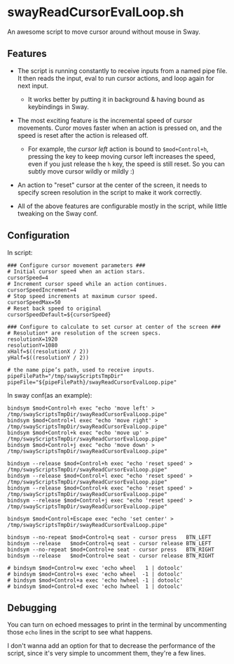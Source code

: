 # swayReadCursorEvalLoop.sh
An awesome script to move cursor around without mouse in Sway. 

## Features
* The script is running constantly to receive inputs from a named pipe file. It then reads the input, eval to run cursor actions, and loop again for next input.

  - It works better by putting it in background & having bound as keybindings in Sway.

* The most exciting feature is the incremental speed of cursor movements. Curor moves faster when an action is pressed on, and the speed is reset after the action is released off.

  - For example, the *cursor left* action is bound to `$mod+Control+h`, pressing the key to keep moving cursor left increases the speed, even if you just release the `h` key, the speed is still reset. So you can subtly move cursor wildly or mildly :)

* An action to "reset" cursor at the center of the screen, it needs to specify screen resolution in the script to make it work correctly.

* All of the above features are configurable mostly in the script, while little tweaking on the Sway conf.

## Configuration
In script:
```
### Configure cursor movement parameters ###
# Initial cursor speed when an action stars.
cursorSpeed=4
# Increment cursor speed while an action continues.
cursorSpeedIncrement=4
# Stop speed increments at maximum cursor speed.
cursorSpeedMax=50
# Reset back speed to original
cursorSpeedDefault=${cursorSpeed}

### Configure to calculate to set cursor at center of the screen ###
# Resolution* are resolution of the screen specs.
resolutionX=1920
resolutionY=1080
xHalf=$((resolutionX / 2))
yHalf=$((resolutionY / 2))

# the name pipe’s path, used to receive inputs.
pipeFilePath="/tmp/swayScriptsTmpDir"
pipeFile="${pipeFilePath}/swayReadCursorEvalLoop.pipe"

```

In sway conf(as an example):
```
bindsym $mod+Control+h exec "echo 'move left' > /tmp/swayScriptsTmpDir/swayReadCursorEvalLoop.pipe"
bindsym $mod+Control+l exec "echo 'move right' > /tmp/swayScriptsTmpDir/swayReadCursorEvalLoop.pipe"
bindsym $mod+Control+k exec "echo 'move up' > /tmp/swayScriptsTmpDir/swayReadCursorEvalLoop.pipe"
bindsym $mod+Control+j exec "echo 'move down' > /tmp/swayScriptsTmpDir/swayReadCursorEvalLoop.pipe"

bindsym --release $mod+Control+h exec "echo 'reset speed' > /tmp/swayScriptsTmpDir/swayReadCursorEvalLoop.pipe"
bindsym --release $mod+Control+l exec "echo 'reset speed' > /tmp/swayScriptsTmpDir/swayReadCursorEvalLoop.pipe"
bindsym --release $mod+Control+k exec "echo 'reset speed' > /tmp/swayScriptsTmpDir/swayReadCursorEvalLoop.pipe"
bindsym --release $mod+Control+j exec "echo 'reset speed' > /tmp/swayScriptsTmpDir/swayReadCursorEvalLoop.pipe"

bindsym $mod+Control+Escape exec "echo 'set center' > /tmp/swayScriptsTmpDir/swayReadCursorEvalLoop.pipe"

bindsym --no-repeat $mod+Control+q seat - cursor press   BTN_LEFT
bindsym --release   $mod+Control+q seat - cursor release BTN_LEFT
bindsym --no-repeat $mod+Control+e seat - cursor press   BTN_RIGHT
bindsym --release   $mod+Control+e seat - cursor release BTN_RIGHT

# bindsym $mod+Control+w exec 'echo wheel   1 | dotoolc'
# bindsym $mod+Control+s exec 'echo wheel  -1 | dotoolc'
# bindsym $mod+Control+a exec 'echo hwheel -1 | dotoolc'
# bindsym $mod+Control+d exec 'echo hwheel  1 | dotoolc'
```

## Debugging
You can turn on echoed messages to print in the terminal by uncommenting those `echo` lines in the script to see what happens.

I don't wanna add an option for that to decrease the performance of the script, since it's very simple to uncomment them, they're a few lines.
